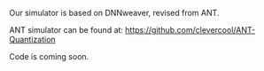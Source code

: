 Our simulator is based on DNNweaver, revised from ANT. 

ANT simulator can be found at: https://github.com/clevercool/ANT-Quantization

Code is coming soon.